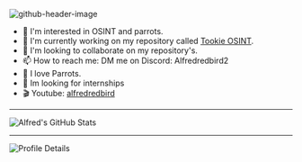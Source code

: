 
![github-header-image](https://github.com/Alfredredbird/Alfredredbird/assets/105014217/7a9a9862-16d7-45f6-a816-88a35c3dfb69)

- 👀 I'm interested in OSINT and parrots.
- 🌱 I'm currently working on my repository called [Tookie OSINT](https://github.com/Alfredredbird/tookie-osint).
- 💞️ I'm looking to collaborate on my repository's.
- 📫 How to reach me: DM me on Discord: Alfredredbird2
- 🦜 I love Parrots.
- 🌟 Im looking for internships
- 🎬 Youtube: [alfredredbird](https://www.youtube.com/@alfredredbird)
---

<img align="center" src="https://github-readme-stats.vercel.app/api?username=alfredredbird&show_icons=true&line_height=27&count_private=true&title_color=ffffff&text_color=c9cacc&icon_color=2bbc8a&bg_color=1d1f21" alt="Alfred's GitHub Stats" />

---

![Profile Details](https://github-profile-summary-cards.vercel.app/api/cards/profile-details?username=alfredredbird&theme=github_dark)
